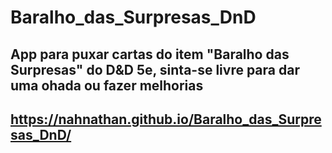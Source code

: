 # Baralho_das_Surpresas_DnD
## App para puxar cartas do item "Baralho das Surpresas" do D&amp;D 5e, sinta-se livre para dar uma ohada ou fazer melhorias
## https://nahnathan.github.io/Baralho_das_Surpresas_DnD/
